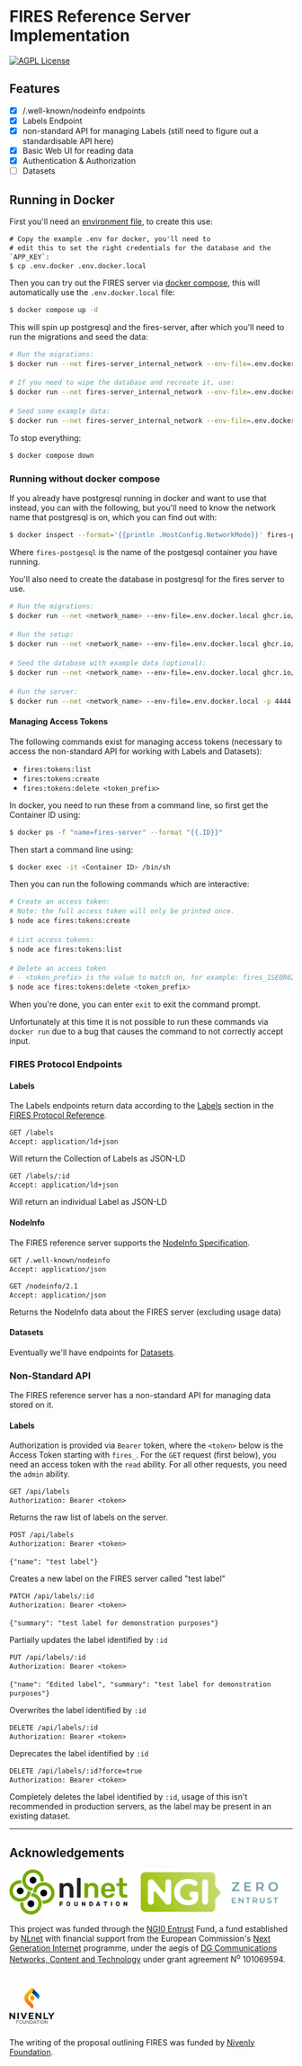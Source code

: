# FIRES Reference Server Implementation

[![AGPL License](https://img.shields.io/badge/license-AGPL-blue.svg)](http://www.gnu.org/licenses/agpl-3.0)

## Features

- [x] /.well-known/nodeinfo endpoints
- [x] Labels Endpoint
- [x] non-standard API for managing Labels (still need to figure out a standardisable API here)
- [x] Basic Web UI for reading data
- [x] Authentication & Authorization
- [ ] Datasets

## Running in Docker

First you'll need an [environment file](https://github.com/fedimod/fires/blob/main/components/fires-server/.env.docker), to create this use:

```
# Copy the example .env for docker, you'll need to
# edit this to set the right credentials for the database and the `APP_KEY`:
$ cp .env.docker .env.docker.local
```

Then you can try out the FIRES server via [docker compose](https://github.com/fedimod/fires/blob/main/components/fires-server/docker-compose.yml), this will automatically use the `.env.docker.local` file:

```sh
$ docker compose up -d
```

This will spin up postgresql and the fires-server, after which you'll need to run the migrations and seed the data:

```sh
# Run the migrations:
$ docker run --net fires-server_internal_network --env-file=.env.docker.local ghcr.io/fedimod/fires-server:edge node ace migration:run --force

# If you need to wipe the database and recreate it, use:
$ docker run --net fires-server_internal_network --env-file=.env.docker.local ghcr.io/fedimod/fires-server:edge node ace migration:fresh --force

# Seed some example data:
$ docker run --net fires-server_internal_network --env-file=.env.docker.local ghcr.io/fedimod/fires-server:edge node ace db:seed
```

To stop everything:

```sh
$ docker compose down
```

### Running without docker compose

If you already have postgresql running in docker and want to use that instead, you can with the following, but you'll need to know the network name that postgresql is on, which you can find out with:

```sh
$ docker inspect --format='{{println .HostConfig.NetworkMode}}' fires-postgresql
```

Where `fires-postgesql` is the name of the postgesql container you have running.

You'll also need to create the database in postgresql for the fires server to use.

```sh
# Run the migrations:
$ docker run --net <network_name> --env-file=.env.docker.local ghcr.io/fedimod/fires-server:edge node ace migration:run --force

# Run the setup:
$ docker run --net <network_name> --env-file=.env.docker.local ghcr.io/fedimod/fires-server:edge node ace fires:setup

# Seed the database with example data (optional):
$ docker run --net <network_name> --env-file=.env.docker.local ghcr.io/fedimod/fires-server:edge node ace db:seed

# Run the server:
$ docker run --net <network_name> --env-file=.env.docker.local -p 4444:4444 ghcr.io/fedimod/fires-server:edge
```

#### Managing Access Tokens

The following commands exist for managing access tokens (necessary to access the non-standard API for working with Labels and Datasets):

- `fires:tokens:list`
- `fires:tokens:create`
- `fires:tokens:delete <token_prefix>`

In docker, you need to run these from a command line, so first get the Container ID using:

```sh
$ docker ps -f "name=fires-server" --format "{{.ID}}"
```

Then start a command line using:

```sh
$ docker exec -it <Container ID> /bin/sh
```

Then you can run the following commands which are interactive:

```sh
# Create an access token:
# Note: the full access token will only be printed once.
$ node ace fires:tokens:create

# List access tokens:
$ node ace fires:tokens:list

# Delete an access token
# - <token_prefix> is the value to match on, for example: fires_1SE0R62F10juqJaTBwzMmwaNbxtBOQh8
$ node ace fires:tokens:delete <token_prefix>
```

When you're done, you can enter `exit` to exit the command prompt.

Unfortunately at this time it is not possible to run these commands via `docker run` due to a bug that causes the command to not correctly accept input.

### FIRES Protocol Endpoints

#### Labels

The Labels endpoints return data according to the [Labels](https://fires.fedimod.org/reference/protocol/labels.html) section in the [FIRES Protocol Reference](https://fires.fedimod.org/reference/protocol/).

```http
GET /labels
Accept: application/ld+json
```

Will return the Collection of Labels as JSON-LD

```http
GET /labels/:id
Accept: application/ld+json
```

Will return an individual Label as JSON-LD

#### NodeInfo

The FIRES reference server supports the [NodeInfo Specification](https://nodeinfo.diaspora.software/).

```http
GET /.well-known/nodeinfo
Accept: application/json
```

```http
GET /nodeinfo/2.1
Accept: application/json
```

Returns the NodeInfo data about the FIRES server (excluding usage data)

#### Datasets

Eventually we'll have endpoints for [Datasets](https://fires.fedimod.org/concepts/changes.html).

### Non-Standard API

The FIRES reference server has a non-standard API for managing data stored on it.

#### Labels

Authorization is provided via `Bearer` token, where the `<token>` below is the Access Token starting with `fires_`. For the `GET` request (first below), you need an access token with the `read` ability. For all other requests, you need the `admin` ability.

```http
GET /api/labels
Authorization: Bearer <token>
```

Returns the raw list of labels on the server.

```http
POST /api/labels
Authorization: Bearer <token>

{"name": "test label"}
```

Creates a new label on the FIRES server called "test label"

```http
PATCH /api/labels/:id
Authorization: Bearer <token>

{"summary": "test label for demonstration purposes"}
```

Partially updates the label identified by `:id`

```http
PUT /api/labels/:id
Authorization: Bearer <token>

{"name": "Edited label", "summary": "test label for demonstration purposes"}
```

Overwrites the label identified by `:id`

```http
DELETE /api/labels/:id
Authorization: Bearer <token>
```

Deprecates the label identified by `:id`

```http
DELETE /api/labels/:id?force=true
Authorization: Bearer <token>
```

Completely deletes the label identified by `:id`, usage of this isn't recommended in production servers, as the label may be present in an existing dataset.

---

## Acknowledgements

[<img src="/docs/public/nlnet-logo.svg" alt="NLNet" height="80px" />](http://nlnet.nl)&nbsp;&nbsp;&nbsp;&nbsp;
[<img src="/docs/public/NGI0Entrust_tag.svg" alt="NGI Zero" height="80px"/>](http://nlnet.nl/NGI0)

This project was funded through the <a href="https://NLnet.nl/entrust">NGI0 Entrust</a> Fund, a fund established by <a href="https://nlnet.nl">NLnet</a> with financial support from the European Commission's <a href="https://ngi.eu">Next Generation Internet</a> programme, under the aegis of <a href="https://commission.europa.eu/about-european-commission/departments-and-executive-agencies/communications-networks-content-and-technology_en">DG Communications Networks, Content and Technology</a> under grant agreement N<sup>o</sup> 101069594.
<br><br><br>
[<img src="/docs/public/nivenly-foundation-logo-with-text.png" alt="Nivenly Foundation" height="80px"/>](http://nivenly.org)

The writing of the proposal outlining FIRES was funded by <a href="https://nivenly.org">Nivenly Foundation</a>.
